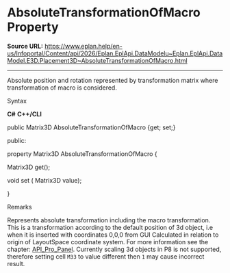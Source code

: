 # AbsoluteTransformationOfMacro Property

**Source URL:** https://www.eplan.help/en-us/Infoportal/Content/api/2026/Eplan.EplApi.DataModelu~Eplan.EplApi.DataModel.E3D.Placement3D~AbsoluteTransformationOfMacro.html

---

Absolute position and rotation represented by transformation matrix where transformation of macro is considered.

Syntax

**C#**
**C++/CLI**


public Matrix3D AbsoluteTransformationOfMacro {get; set;}

public:

property Matrix3D AbsoluteTransformationOfMacro {

   Matrix3D get();

   void set (    Matrix3D value);

}


Remarks

Represents absolute transformation including the macro transformation. This is a transformation according to the default position of 3d object, i.e when it is inserted with coordinates 0,0,0 from GUI Calculated in relation to origin of LayoutSpace coordinate system. For more information see the chapter: [API\_Pro\_Panel](API_Pro_Panel.html). Currently scaling 3d objects in P8 is not supported, therefore setting cell `M33` to value different then `1` may cause incorrect result.

